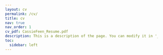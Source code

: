 ```yaml
---
layout: cv
permalink: /cv/
title: cv
nav: true
nav_order: 1
cv_pdf: CassieFeen_Resume.pdf
description: This is a description of the page. You can modify it in '_pages/cv.md'. You can also change or remove the top pdf download button.
toc:
  sidebar: left
---
```

